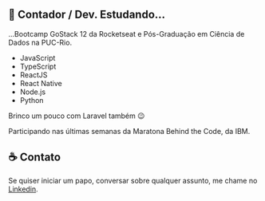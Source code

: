 
## :rocket: Contador / Dev. Estudando...

...Bootcamp GoStack  12 da Rocketseat e Pós-Graduação em Ciência de Dados na PUC-Rio.

- JavaScript
- TypeScript 
- ReactJS 
- React Native 
- Node.js
- Python

Brinco um pouco com Laravel também :wink:

Participando nas últimas semanas da Maratona Behind the Code, da IBM.

## :coffee: Contato

Se quiser iniciar um papo, conversar sobre qualquer assunto, me chame no <a href="https://www.linkedin.com/in/christian-testtzlaffe-alpoim/" target="_blank">Linkedin</a>.


